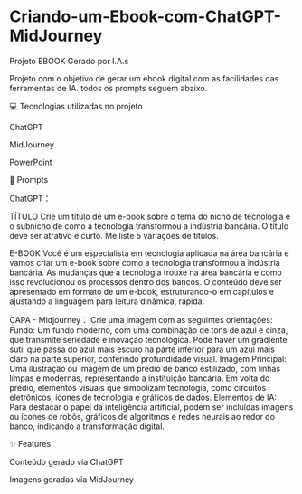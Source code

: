 # Criando-um-Ebook-com-ChatGPT-MidJourney

Projeto EBOOK Gerado por I.A.s


Projeto com o objetivo de gerar um ebook digital com as facilidades das ferramentas de IA. todos os prompts seguem abaixo.


💻 Tecnologias utilizadas no projeto

ChatGPT

MidJourney

PowerPoint

🧠 Prompts

ChatGPT：

TÍTULO
Crie um título de um e-book sobre o tema do nicho de tecnologia e o subnicho de como a tecnologia transformou a indústria bancária. O título deve ser atrativo e curto. Me liste 5 variações de títulos.

E-BOOK
Você é um especialista em tecnologia aplicada na área bancária e vamos criar um e-book sobre como a tecnologia transformou a indústria bancária. As mudanças que a tecnologia trouxe na área bancária e como isso revolucionou os processos dentro dos bancos.
O conteúdo deve ser apresentado em formato de um e-book, estruturando-o em capítulos e ajustando a linguagem para leitura dinâmica, rápida.

CAPA - Midjourney：
Crie uma imagem com as seguintes orientações:
Fundo:	Um fundo moderno, com uma combinação de tons de azul e cinza, que transmite seriedade e inovação tecnológica. Pode haver um gradiente sutil que passa do azul mais escuro na parte inferior para um azul mais claro na parte superior, conferindo profundidade visual.
Imagem Principal: Uma ilustração ou imagem de um prédio de banco estilizado, com linhas limpas e modernas, representando a instituição bancária. Em volta do prédio, elementos visuais que simbolizam tecnologia, como circuitos eletrônicos, ícones de tecnologia e gráficos de dados.
Elementos de IA: Para destacar o papel da inteligência artificial, podem ser incluídas imagens ou ícones de robôs, gráficos de algoritmos e redes neurais ao redor do banco, indicando a transformação digital.


✨ Features

Conteúdo gerado via ChatGPT

Imagens geradas via MidJourney

